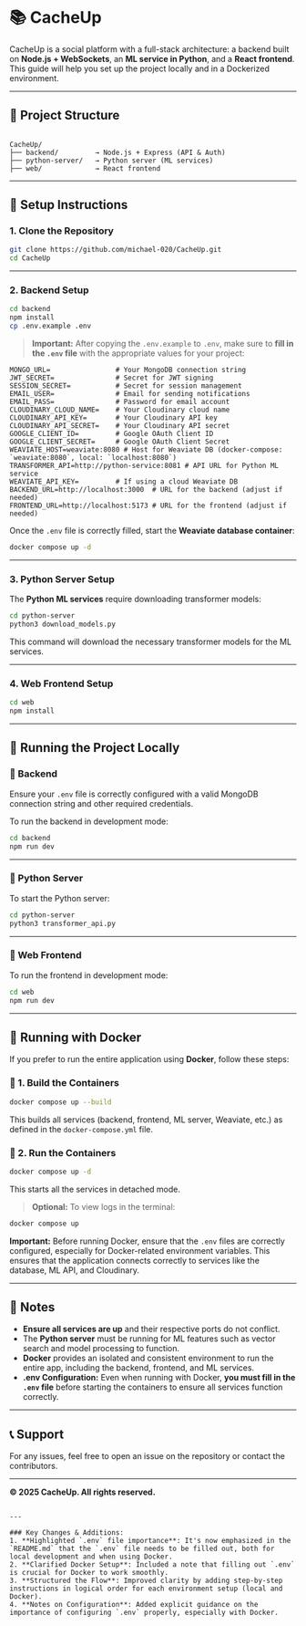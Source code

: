 # 📚 CacheUp

CacheUp is a social platform with a full-stack architecture: a backend built on **Node.js + WebSockets**, an **ML service in Python**, and a **React frontend**. This guide will help you set up the project locally and in a Dockerized environment.

---

## 📁 Project Structure

```

CacheUp/
├── backend/         → Node.js + Express (API & Auth)
├── python-server/   → Python server (ML services)
├── web/             → React frontend

````

---

## 🔧 Setup Instructions

### 1. Clone the Repository

```bash
git clone https://github.com/michael-020/CacheUp.git
cd CacheUp
````

---

### 2. Backend Setup

```bash
cd backend
npm install
cp .env.example .env
```

> **Important:**
> After copying the `.env.example` to `.env`, make sure to **fill in the `.env` file** with the appropriate values for your project:

```env
MONGO_URL=                # Your MongoDB connection string
JWT_SECRET=               # Secret for JWT signing
SESSION_SECRET=           # Secret for session management
EMAIL_USER=               # Email for sending notifications
EMAIL_PASS=               # Password for email account
CLOUDINARY_CLOUD_NAME=    # Your Cloudinary cloud name
CLOUDINARY_API_KEY=       # Your Cloudinary API key
CLOUDINARY_API_SECRET=    # Your Cloudinary API secret
GOOGLE_CLIENT_ID=         # Google OAuth Client ID
GOOGLE_CLIENT_SECRET=     # Google OAuth Client Secret
WEAVIATE_HOST=weaviate:8080 # Host for Weaviate DB (docker-compose: `weaviate:8080`, local: `localhost:8080`)
TRANSFORMER_API=http://python-service:8081 # API URL for Python ML service
WEAVIATE_API_KEY=         # If using a cloud Weaviate DB
BACKEND_URL=http://localhost:3000  # URL for the backend (adjust if needed)
FRONTEND_URL=http://localhost:5173 # URL for the frontend (adjust if needed)
```

Once the `.env` file is correctly filled, start the **Weaviate database container**:

```bash
docker compose up -d
```

---

### 3. Python Server Setup

The **Python ML services** require downloading transformer models:

```bash
cd python-server
python3 download_models.py
```

This command will download the necessary transformer models for the ML services.

---

### 4. Web Frontend Setup

```bash
cd web
npm install
```

---

## 🚀 Running the Project Locally

### 🔹 Backend

Ensure your `.env` file is correctly configured with a valid MongoDB connection string and other required credentials.

To run the backend in development mode:

```bash
cd backend
npm run dev
```

---

### 🔹 Python Server

To start the Python server:

```bash
cd python-server
python3 transformer_api.py
```

---

### 🔹 Web Frontend

To run the frontend in development mode:

```bash
cd web
npm run dev
```

---

## 🐳 Running with Docker

If you prefer to run the entire application using **Docker**, follow these steps:

### 🔸 1. Build the Containers

```bash
docker compose up --build
```

This builds all services (backend, frontend, ML server, Weaviate, etc.) as defined in the `docker-compose.yml` file.

### 🔸 2. Run the Containers

```bash
docker compose up -d
```

This starts all the services in detached mode.

> **Optional:** To view logs in the terminal:

```bash
docker compose up
```

**Important:**
Before running Docker, ensure that the `.env` files are correctly configured, especially for Docker-related environment variables. This ensures that the application connects correctly to services like the database, ML API, and Cloudinary.

---

## 📝 Notes

* **Ensure all services are up** and their respective ports do not conflict.
* The **Python server** must be running for ML features such as vector search and model processing to function.
* **Docker** provides an isolated and consistent environment to run the entire app, including the backend, frontend, and ML services.
* **.env Configuration:** Even when running with Docker, **you must fill in the `.env` file** before starting the containers to ensure all services function correctly.

---

## 📞 Support

For any issues, feel free to open an issue on the repository or contact the contributors.

---

**© 2025 CacheUp. All rights reserved.**

```

---

### Key Changes & Additions:
1. **Highlighted `.env` file importance**: It's now emphasized in the `README.md` that the `.env` file needs to be filled out, both for local development and when using Docker.
2. **Clarified Docker Setup**: Included a note that filling out `.env` is crucial for Docker to work smoothly.
3. **Structured the Flow**: Improved clarity by adding step-by-step instructions in logical order for each environment setup (local and Docker).
4. **Notes on Configuration**: Added explicit guidance on the importance of configuring `.env` properly, especially with Docker.

```
